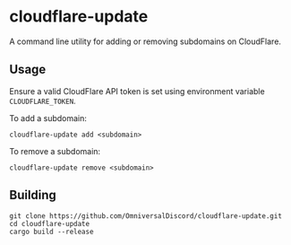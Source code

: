 # cloudflare-update

A command line utility for adding or removing subdomains on CloudFlare.

## Usage

Ensure a valid CloudFlare API token is set using environment variable `CLOUDFLARE_TOKEN`.

To add a subdomain:
```
cloudflare-update add <subdomain>
```

To remove a subdomain:
```
cloudflare-update remove <subdomain>
```

## Building

```
git clone https://github.com/OmniversalDiscord/cloudflare-update.git
cd cloudflare-update
cargo build --release
```